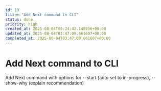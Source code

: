 ```yaml
---
id: 19
title: "Add Next command to CLI"
status: done
priority: high
created_at: 2025-08-04T03:24:42.148956+00:00
updated_at: 2025-08-04T03:47:09.661607+00:00
completed_at: 2025-08-04T03:47:09.661607+00:00
---
```


# Add Next command to CLI

Add Next command with options for --start (auto set to in-progress), --show-why (explain recommendation)